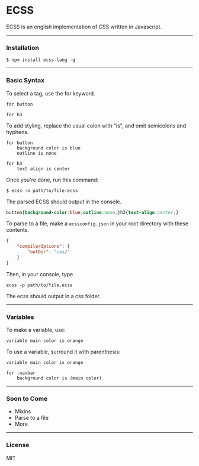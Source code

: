 # ECSS
ECSS is an english implementation of CSS written in Javascript.

---
### Installation

```shell
$ npm install ecss-lang -g
```

---
### Basic Syntax
To select a tag, use the for keyword.
```
for button

for h3
```
To add styling, replace the usual colon with "is", and omit semicolons and hyphens.
```
for button
    background color is blue
    outline is none

for h3
    text align is center
```
Once you're done, run this command:
```shell
$ ecss -o path/to/file.ecss
```
The parsed ECSS should output in the console.
```css
button{background-color:blue;outline:none;}h3{text-align:center;}
```

To parse to a file, make a `ecssconfig.json` in your root directory with these contents.
```json
{
    "compilerOptions": {
        "outDir": "css/"
    }
}
```
Then, in your console, type
```shell
ecss -p path/to/file.ecss
```

The ecss should output in a css folder.

---
### Variables

To make a variable, use:
```
variable main color is orange
```

To use a variable, surround it with parenthesis:
```
variable main color is orange

for .navbar
    background color is (main color)
```

---
### Soon to Come
- Mixins
- Parse to a file
- More

---
### License
MIT